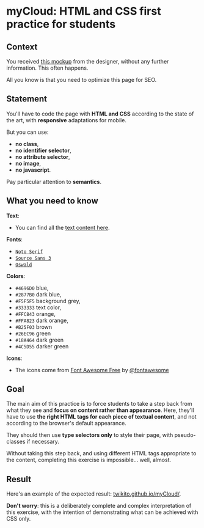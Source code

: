 # myCloud: HTML and CSS first practice for students

## Context

You received [this mockup](https://cdn.jsdelivr.net/gh/Twikito/myCloud/mockup.png) from the designer, without any further information. This often happens.

All you know is that you need to optimize this page for SEO.

## Statement

You'll have to code the page with __HTML and CSS__ according to the state of the art, with __responsive__ adaptations for mobile.

But you can use:
- __no class__,
- __no identifier selector__,
- __no attribute selector__,
- __no image__,
- __no javascript__.

Pay particular attention to __semantics__.

## What you need to know

__Text__:
- You can find all the [text content here](https://cdn.jsdelivr.net/gh/Twikito/myCloud/text.md).

__Fonts__:
- [`Noto Serif`](https://fonts.google.com/specimen/Noto+Serif)
- [`Source Sans 3`](https://fonts.google.com/specimen/Source+Sans+3)
- [`Oswald`](https://fonts.google.com/specimen/Oswald)

__Colors__:
- `#4696D0` blue,
- `#2877B0` dark blue,
- `#F5F5F5` background grey,
- `#333333` text color,
- `#FFC843` orange,
- `#FFA823` dark orange,
- `#B25F03` brown
- `#26EC96` green
- `#18A464` dark green
- `#4C5D55` darker green

__Icons__:
- The icons come from [Font Awesome Free](https://fontawesome.com) by [@fontawesome](https://github.com/FortAwesome/Font-Awesome)

## Goal

The main aim of this practice is to force students to take a step back from what they see and __focus on content rather than appearance__. Here, they'll have to use __the right HTML tags for each piece of textual content__, and not according to the browser's default appearance.

They should then use __type selectors only__ to style their page, with pseudo-classes if necessary.

Without taking this step back, and using different HTML tags appropriate to the content, completing this exercise is impossible… well, almost.

## Result

Here's an example of the expected result: [twikito.github.io/myCloud/](https://twikito.github.io/myCloud/).

__Don't worry__: this is a deliberately complete and complex interpretation of this exercise, with the intention of demonstrating what can be achieved with CSS only.
